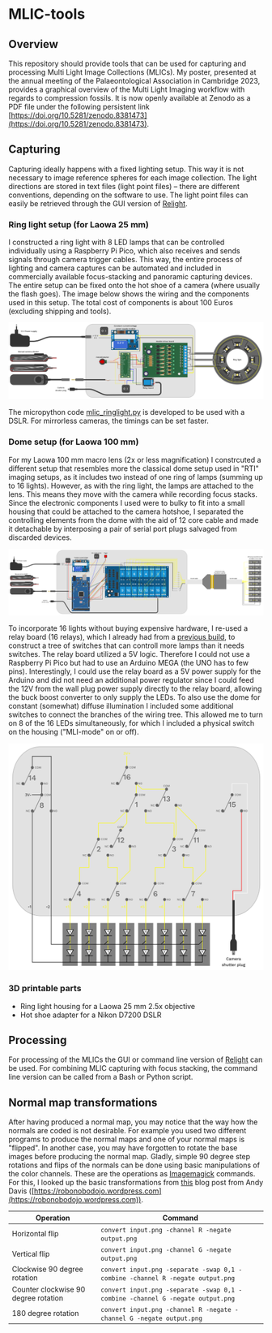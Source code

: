 # MLIC-tools

## Overview
This repository should provide tools that can be used for capturing and processing Multi Light Image Collections (MLICs). My poster, presented at the annual meeting of the Palaeontological Association in Cambridge 2023, provides a graphical overview of the Multi Light Imaging workflow with regards to compression fossils. It is now openly available at Zenodo as a PDF file under the following persistent link [https://doi.org/10.5281/zenodo.8381473](https://doi.org/10.5281/zenodo.8381473).

## Capturing
Capturing ideally happens with a fixed lighting setup. This way it is not necessary to image reference spheres for each image collection. The light directions are stored in text files (light point files) – there are different conventions, depending on the software to use.
The light point files can easily be retrieved through the GUI version of [Relight](https://github.com/cnr-isti-vclab/relight).

### Ring light setup (for Laowa 25 mm)
I constructed a ring light with 8 LED lamps that can be controlled individually using a Raspberry Pi Pico, which also receives and sends signals through camera trigger cables. This way, the entire process of lighting and camera captures can be automated and included in commercially available focus-stacking and panoramic capturing devices.
The entire setup can be fixed onto the hot shoe of a camera (where usually the flash goes). The image below shows the wiring and the components used in this setup. The total cost of components is about 100 Euros (excluding shipping and tools).

![Wiring diagram](wiring_diagram.png)

The micropython code [mlic_ringlight.py](mlic_ringlight.py) is developed to be used with a DSLR. For mirrorless cameras, the timings can be set faster.

### Dome setup (for Laowa 100 mm)
For my Laowa 100 mm macro lens (2x or less magnification) I constrcuted a different setup that resembles more the classical dome setup used in "RTI" imaging setups, as it includes two instead of one ring of lamps (summing up to 16 lights). However, as with the ring light, the lamps are attached to the lens. This means they move with the camera while recording focus stacks. Since the electronic components I used were to bulky to fit into a small housing that could be attached to the camera hotshoe, I separated the controlling elements from the dome with the aid of 12 core cable and made it detachable by interposing a pair of serial port plugs salvaged from discarded devices.

![Schematic](wiring_diagram_two_ring_dome.png)

To incorporate 16 lights without buying expensive hardware, I re-used a relay board (16 relays), which I already had from a [previous build](https://doi.org/10.3897/asp.80.e86582), to construct a tree of switches that can controll more lamps than it needs switches. The relay board utilized a 5V logic. Therefore I could not use a Raspberry Pi Pico but had to use an Arduino MEGA (the UNO has to few pins). Interestingly, I could use the relay board as a 5V power supply for the Arduino and did not need an additional power regulator since I could feed the 12V from the wall plug power supply directly to the relay board, allowing the buck boost converter to only supply the LEDs.
To also use the dome for constant (somewhat) diffuse illumination I included some additional switches to connect the branches of the wiring tree. This allowed me to turn on 8 of the 16 LEDs simultaneously, for which I included a physical switch on the housing ("MLI-mode" on or off).

![Schematic](simplified_schematic_two_ring_dome.png)

### 3D printable parts
- Ring light housing for a Laowa 25 mm 2.5x objective
- Hot shoe adapter for a Nikon D7200 DSLR

## Processing
For processing of the MLICs the GUI or command line version of [Relight](https://github.com/cnr-isti-vclab/relight) can be used. For combining MLIC capturing with focus stacking, the command line version can be called from a Bash or Python script.

## Normal map transformations
After having produced a normal map, you may notice that the way how the normals are coded is not desirable. For example you used two different programs to produce the normal maps and one of your normal maps is "flipped". In another case, you may have forgotten to rotate the base images before producing the normal map. Gladly, simple 90 degree step rotations and flips of the normals can be done using basic manipulations of the color channels. These are the operations as [Imagemagick](https://imagemagick.org/) commands. For this, I looked up the basic transformations from [this](https://robonobodojo.wordpress.com/2015/11/22/transforming-normal-maps/) blog post from Andy Davis ([https://robonobodojo.wordpress.com](https://robonobodojo.wordpress.com)).

| Operation | Command |
| --- | --- |
| Horizontal flip | `convert input.png -channel R -negate output.png` |
| Vertical flip | `convert input.png -channel G -negate output.png` |
| Clockwise 90 degree rotation | `convert input.png -separate -swap 0,1 -combine -channel R -negate output.png` |
| Counter clockwise 90 degree rotation| `convert input.png -separate -swap 0,1 -combine -channel G -negate output.png` |
| 180 degree rotation | `convert input.png -channel R -negate -channel G -negate output.png` |

